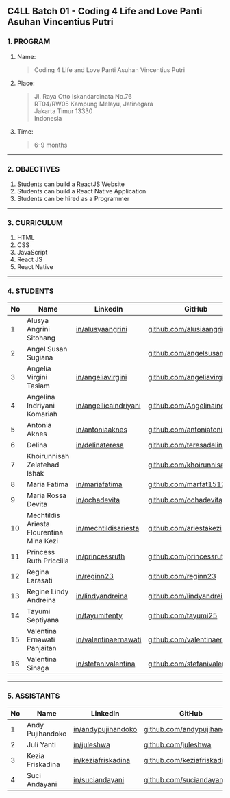 ## C4LL Batch 01 - Coding 4 Life and Love Panti Asuhan Vincentius Putri

### 1. PROGRAM
  1. Name:
      > Coding 4 Life and Love Panti Asuhan Vincentius Putri
  2. Place:
      > Jl. Raya Otto Iskandardinata No.76\
      > RT04/RW05 Kampung Melayu, Jatinegara\
      > Jakarta Timur 13330\
      > Indonesia
  3. Time:
      > 6-9 months 
---
### 2. OBJECTIVES
  1. Students can build a ReactJS Website
  2. Students can build a React Native Application
  3. Students can be hired as a Programmer
---
### 3. CURRICULUM
  1. HTML
  2. CSS
  3. JavaScript
  4. React JS
  5. React Native
---
### 4. STUDENTS
|  No | Name                        | LinkedIn | GitHub                 |  Website 	|
|---	|---	                        |---	|---	                        |---	|
|  1 	| Alusya Angrini Sitohang   	| [in/alusyaangrini](https://www.linkedin.com/in/alusyaangrini)  	| [github.com/alusiaangrini](https://github.com/alusiaangrini)   	    | [alusiaangrini.github.io](https://alusiaangrini.github.io) |
|  2	| Angel Susan Sugiana        	|   	| [github.com/angelsusan](https://github.com/angelsusan)  	          | [angelsusan.github.io](https://angelsusan.github.io)  	|
|  3 	| Angelia Virgini Tasiam  	  | [in/angeliavirgini](https://www.linkedin.com/in/angeliavirgini)  	| [github.com/angeliavirgini](https://github.com/angeliavirgini)      | [angeliavirgini.github.io](https://angeliavirgini.github.io)  	|
|  4 	| Angelina Indriyani Komariah | [in/angellicaindriyani](https://www.linkedin.com/in/angellicaindriyani)  	| [github.com/Angelinaindri](https://github.com/Angelinaindri)  	    | [Angelinaindri.github.io](https://Angelinaindri.github.io)  	|
|  5	| Antonia Aknes             	| [in/antoniaaknes](https://www.linkedin.com/in/antoniaaknes)  	| [github.com/antoniatonia](https://github.com/antoniatonia)  	      | [antoniatonia.github.io](https://antoniatonia.github.io)  	|
|  6 	| Delina                      | [in/delinateresa](https://www.linkedin.com/in/delinateresa)  	| [github.com/teresadelina](https://github.com/teresadelina)  	      | [teresadelina.github.io](https://teresadelina.github.io)  	|
|  7 	| Khoirunnisah Zelafehad Ishak     	|   	| [github.com/khoirunnisahzi](https://github.com/khoirunnisahzi)      | [khoirunnisahzi.github.io](https://khoirunnisahzi.github.io)  	|
|  8	| Maria Fatima  	            | [in/mariafatima](https://www.linkedin.com/in/mariafatima)  	| [github.com/marfat1512](https://github.com/marfat1512)  	          | [marfat1512.github.io](https://marfat1512.github.io)  	|
|  9 	| Maria Rossa Devita        	| [in/ochadevita](https://www.linkedin.com/in/ochadevita)  	| [github.com/ochadevita](https://github.com/ochadevita)  	          | [ochadevita.github.io](https://ochadevita.github.io)  	|
|  10 | Mechtildis Ariesta Flourentina Mina Kezi    	| [in/mechtildisariesta](https://www.linkedin.com/in/mechtildisariesta)   	| [github.com/ariestakezi](https://github.com/ariestakezi)  	        | [ariestakezi.github.io](https://ariestakezi.github.io)  	|
|  11	| Princess Ruth Priccilia      | [in/princessruth](https://www.linkedin.com/in/princessruth)  	| [github.com/princessruth](https://github.com/princessruth)  	      | [princessruth.github.io](https://princessruth.github.io)  	|
|  12 | Regina Larasati             | [in/reginn23](https://www.linkedin.com/in/reginn23)  	| [github.com/reginn23](https://github.com/reginn23)      	          | [reginn23.github.io](https://reginn23.github.io) 	|
|  13 | Regine Lindy Andreina       | [in/lindyandreina](https://www.linkedin.com/in/lindyandreina)  	| [github.com/lindyandreina](https://github.com/lindyandreina)  	    | [lindyandreina.github.io](https://lindyandreina.github.io) 	|
|  14	| Tayumi Septiyana            | [in/tayumifenty](https://www.linkedin.com/in/tayumifenty)  	| [github.com/tayumi25](https://github.com/tayumi25)       	          | [tayumi25.github.io](https://tayumi25.github.io)  	|
|  15 | Valentina Ernawati Panjaitan| [in/valentinaernawati](https://www.linkedin.com/in/valentinaernawati)  	| [github.com/valentinaernawati](https://github.com/valentinaernawati)               	                            | [valentinaernawati.github.io](https://valentinaernawati.github.io)  	|  	|
|  16 | Valentina Sinaga            | [in/stefanivalentina](https://www.linkedin.com/in/stefanivalentina)  	| [github.com/stefanivalentina](https:/github.com/stefanivalentina/)  | [stefanivalentina.github.io](https://stefanivalentina.github.io)  	|

---
### 5. ASSISTANTS
|  No | Name                        | LinkedIn | GitHub                 |  Website 	|
|---	|---	                        |---	|---	                        |---	|
|  1 	| Andy Pujihandoko   	| [in/andypujihandoko](https://www.linkedin.com/in/andypujihandoko)  	| [github.com/andypujihandoko](https://github.com/andypujihandoko)   	    | [andypujihandoko.github.io](https://andypujihandoko.github.io) |
|  2 	| Juli Yanti   	| [in/juleshwa](https://www.linkedin.com/in/juleshwa) 	| [github.com/juleshwa](https://github.com/juleshwa) 	    | [juleshwa.github.io](https://juleshwa.github.io) |
|  3 	| Kezia Friskadina   	| [in/keziafriskadina](https://www.linkedin.com/in/keziafriskadina)  	| [github.com/keziafriskadina](https://github.com/keziafriskadina)   	    | [keziafriskadina.github.io](https://keziafriskadina.github.io) |
|  4 	| Suci Andayani   	| [in/suciandayani](https://www.linkedin.com/in/suciandayani)  	| [github.com/suciandayani](https://github.com/suciandayani)   	    | [suciandayani.github.io](https://suciandayani.github.io) |
